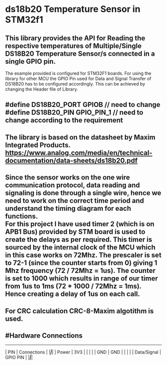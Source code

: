 # ds18b20 Temperature Sensor in STM32f1

This library provides the API for Reading the respective temperatures of Multiple/Single DS18B20 Temperature Sensor/s connected in a single GPIO pin.
---------------------------------

The example provided is configured for STM32F1 boards. For using the library for other MCU the GPIO Pin used for Data and Signal Transfer of DS18B20 has to be configured accordingly.
This can be achieved by changing the Header file of Library.

#define DS18B20_PORT GPIOB   		// need to change                                                                                                                                                                                                         
#define DS18B20_PIN GPIO_PIN_1      // need to change according to the requirement 
---------------------------------

The library is based on the datasheet by Maxim Integrated Products. https://www.analog.com/media/en/technical-documentation/data-sheets/ds18b20.pdf 
---------------------------------

Since the sensor works on the one wire communication protocol, data reading and signaling is done through a single wire, hence we need to work on the correct time period and understand the timing diagram for each functions.  
For this project I have used timer 2 (which is on APB1 Bus) provided by STM board is used to create the delays as per required. This timer is sourced by the internal clock of the MCU which in this case works on 72Mhz. The prescaler is set to 72-1 (since the counter starts from 0) giving 1 Mhz frequency (72 / 72Mhz = 1us). The counter is set to 1000 which results in range of our timer from 1us to 1ms (72 * 1000 / 72Mhz = 1ms). Hence creating a delay of 1us on each call.
---------------------------------

For CRC calculation CRC-8-Maxim algotithm is used.
---------------------------------


#Hardware Connections 
---------------------------------
_________________________________
|   PIN         | Connections   |
|_______________|_______________|
|   Power       |   3V3         |
|               |               |
|   GND         |   GND         |
|               |               |
|   Data/Signal |   GPIO PIN    |
|_______________|_______________|


